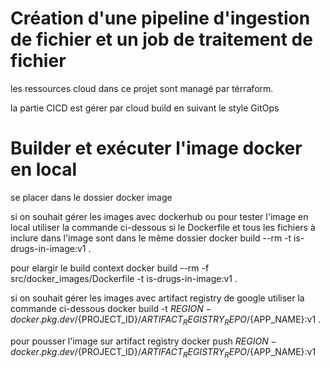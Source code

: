 # Création d'une pipeline d'ingestion de fichier et un job de traitement de fichier

les ressources cloud dans ce projet sont managé par térraform.

la partie CICD est gérer par cloud build en suivant le style GitOps


# Builder et exécuter l'image docker en local

se placer dans le dossier docker image

si on souhait gérer les images avec dockerhub ou pour tester l'image en local utiliser la commande ci-dessous
si le Dockerfile et tous les fichiers à inclure dans l'image sont dans le même dossier
docker build --rm -t is-drugs-in-image:v1 .

pour elargir le build context
docker build --rm -f src/docker_images/Dockerfile -t is-drugs-in-image:v1 .

si on souhait gérer les images avec artifact registry de google utiliser la commande ci-dessous
docker build -t ${REGION}-docker.pkg.dev/${PROJECT_ID}/${ARTIFACT_REGISTRY_REPO}/${APP_NAME}:v1 .

pour pousser l'image sur artifact registry
docker push ${REGION}-docker.pkg.dev/${PROJECT_ID}/${ARTIFACT_REGISTRY_REPO}/${APP_NAME}:v1
